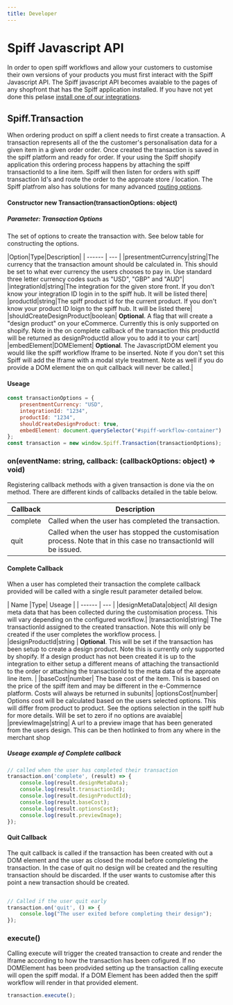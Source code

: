 ```yaml
---
title: Developer
---
```


# Spiff Javascript API

In order to open spiff workflows and allow your customers to customise their own versions of your products you must first interact with the Spiff Javascript API. The Spiff javascript API becomes avaiable to the pages of any shopfront that has the Spiff application installed. If you have not yet done this pelase [install one of our integrations](/quick-start).

## Spiff.Transaction

When ordering product on spiff a client needs to first create a transaction. A transaction represents all of the the customer's personalisation data for a given item in a given order order. Once created the transaction is saved in the spiff platform and ready for order. If your using the Spiff shopify application this ordering process happens by attaching the spiff transactionId to a line item. Spiff will then listen for orders with spiff transaction Id's and route the order to the approate store / location. The Spiff platfrom also has solutions for many advanced [routing options](/spiff-concepts/routing).

#### Constructor new Transaction(transactionOptions: object)

##### Parameter: Transaction Options

The set of options to create the transaction with. See below table for constructing the options.

|Option|Type|Description|
| ------ | --- |
|presentmentCurrency|string|The currency that the transaction amount should be calculated in. This should be set to what ever currency the users chooses to pay in. Use standard three letter currency codes such as "USD", "GBP" and "AUD"|
|integrationId|string|The integration for the given store front. If you don't know your integration ID login in to the spiff hub. It will be listed there|
|productId|string|The spiff product id for the current product. If you don't know your product ID loign to the spiff hub. It will be listed there|
|shouldCreateDesignProduct|boolean| **Optional**. A flag that will create a "design product" on your eCommerce. Currently this is only supported on shopify. Note in the on complete callback of the transaction this productId will be returned as designProductId allow you to add it to your cart|
|embedElement|DOMElement| **Optional**. The JavascriptDOM element you would like the spiff workflow Iframe to be inserted. Note if you don't set this Spiff will add the Iframe with a modal style treatment. Note as well if you do provide a DOM element the on quit callback will never be called.|

#### Useage

```javascript
const transactionOptions = {
	presentmentCurrency: "USD",
    integrationId: "1234",
    productId: "1234",
    shouldCreateDesignProduct: true,
    embedElement: document.querySelector("#spiff-workflow-container")
};
const transaction = new window.Spiff.Transaction(transactionOptions);
```

### on(eventName: string, callback: (callbackOptions: object) => void)

Registering callback methods with a given transaction is done via the on method. There are different kinds of callbacks detailed in the table below.

| Callback|Description|
| ------ | --- |
| complete | Called when the user has completed the transaction. | 
| quit | Called when the user has stopped the customisation process. Note that in this case no transactionId will be issued. | 

#### Complete Callback

When a user has completed their transaction the complete callback provided will be called with a single result parameter detailed below.

| Name |Type| Useage |
| ------ | --- |
|designMetaData|object| All design meta data that has been collected during the customisation process. This will vary depending on the configured workflow.|
|transactionId|string| The transactionId assigned to the created transaction. Note this will only be created if the user completes the workflow process. |
|designProductId|string | **Optional**.  This will be set if the transaction has been setup to create a design product. Note this is currently only supported by shopify. If a design product has not been created it is up to the integration to either setup a different means of attaching the transactionId to the order or attaching the transactionId to the meta data of the approate line item. |
|baseCost|number| The base cost of the item. This is based on the price of the spiff item and may be different in the e-Commernce platform. Costs will always be returned in subunits|
|optionsCost|number| Options cost will be calculated based on the users selected options. This will differ from product to product. See the options selection in the spiff hub for more details. Will be set to zero if no options are avaiable|
|previewImage|string| A url to a preview image that has been generated from the users design. This can be then hotlinked to from any where in the merchant shop

##### Useage example of Complete callback

```javascript
// called when the user has completed their transaction
transaction.on('complete', (result) => {
    console.log(result.designMetaData);
    console.log(result.transactionId);
    console.log(result.designProductId);
	console.log(result.baseCost);
    console.log(result.optionsCost);
    console.log(result.previewImage);
});
```

#### Quit Callback

The quit callback is called if the transaction has been created with out a DOM element and the user as closed the modal before completing the transaction. In the case of quit no design will be created and the resulting transaction should be discarded. If the user wants to customise after this point a new transaction should be created.

```javascript

// Called if the user quit early
transaction.on('quit', () => {
	console.log("The user exited before completing their design");
});
```

### execute()

Calling execute will trigger the created transaction to create and render the Iframe according to how the transaction has been cofigured. If no DOMElement has been prodvided setting up the transaction calling execute will open the spiff modal. If a DOM Element has been added then the spiff workflow will render in that provided element.

```javascript
transaction.execute();
```